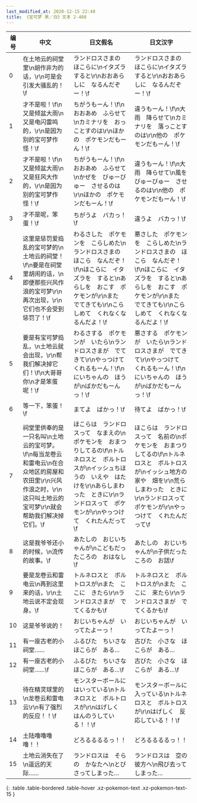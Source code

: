 ```yaml
---
last_modified_at: 2020-12-15 22:48
title: 《宝可梦 黑／白》文本 2-408
---
```

| 编号 | 中文 | 日文假名 | 日文汉字 |
| ---- | ---- | ---- | --- |
| 0 | 在土地云的祠堂里\n胡作非为的话，\r\n可是会引发大骚乱的！\f | ランドロスさまの　ほこらに\nイタズラ　すると\r\nおおあらしに　なるんだぞー！\f | ランドロスさまの　ほこらに\nイタズラ　すると\r\nおおあらしに　なるんだぞー！\f |
| 1 | 才不是啦！\f\n又是倾盆大雨\n又是电闪雷鸣的，\r\n是因为别的宝可梦作怪！\f | ちがうもーん！\f\nおおあめ　ふらせて\nカミナリを　おっことすのは\r\nほかの　ポケモンだもーん！\f | 違うもーん！\f\n大雨　降らせて\nカミナリを　落っことすのは\r\n他の　ポケモンだもーん！\f |
| 2 | 才不是啦！\f\n又是倾盆大雨\n又是狂风大作的，\r\n是因为别的宝可梦作怪！\f | ちがうもーん！\f\nおおあめ　ふらせて\nかぜを　びゅーびゅー　させるのは\r\nほかの　ポケモンだもーん！\f | 違うもーん！\f\n大雨　降らせて\n風を　びゅーびゅー　させるのは\r\n他の　ポケモンだもーん！\f |
| 3 | 才不是呢，笨蛋！\f | ちがうよ　バカっ！\f | 違うよ　バカっ！\f |
| 4 | 这里是惩罚爱捣乱的宝可梦的\n土地云的祠堂！\f\n要是在祠堂里胡闹的话，\n即便那些兴风作浪的宝可梦\r\n再次出现，\r\n它们也不会受到惩罚了！\f | わるさした　ポケモンを　こらしめた\nランドロスさまの　ほこら　なんだぞ！\f\nほこらに　イタズラを　すると\nあらしを　おこす　ポケモンが\r\nまた　でてきても\r\nこらしめて　くれなくなるんだよ！\f | 悪さした　ポケモンを　こらしめた\nランドロスさまの　ほこら　なんだぞ！\f\nほこらに　イタズラを　すると\nあらしを　おこす　ポケモンが\r\nまた　でてきても\r\nこらしめて　くれなくなるんだよ！\f |
| 5 | 要是有宝可梦捣乱，\n土地云就会出现，\r\n帮我们解决掉它们！\f\n大哥哥你\n才是笨蛋呢！\f | わるさする　ポケモンが　いたら\nランドロスさまが　でてきて\r\nやっつけて　くれるもーん！\f\nにいちゃんの　ほうが\nばかだもーんっ！\f | 悪さする　ポケモンが　いたら\nランドロスさまが　でてきて\r\nやっつけて　くれるもーん！\f\nにいちゃんの　ほうが\nばかだもーんっ！\f |
| 6 | 等一下，笨蛋！\f | まてよ　ばかっ！\f | 待てよ　ばかっ！\f |
| 7 | 祠堂里供奉的是一只名叫\n土地云的宝可梦。\f\n每当龙卷云和雷电云\n在合众地区的房屋和农田里\r\n兴风作浪之时，\r\n这只叫土地云的宝可梦\r\n就会帮助我们解决掉它们。\f | ほこらは　ランドロスって　なまえの\nポケモンを　おまつりしてるの\f\nトルネロスと　ボルトロスが\nイッシュちほうの　いえや　はたけを\r\nあらしまわった　ときに\r\nランドロスって　ポケモンが\r\nやっつけて　くれたんだって\f | ほこらは　ランドロスって　名前の\nポケモンを　おまつりしてるの\f\nトルネロスと　ボルトロスが\nイッシュ地方の　家や　畑を\r\n荒らしまわった　ときに\r\nランドロスって　ポケモンが\r\nやっつけて　くれたんだって\f |
| 8 | 这是我爷爷还小的时候，\n流传的故事。\f | あたしの　おじいちゃんが\nこどもだったころの　おはなし\f | あたしの　おじいちゃんが\n子供だったころの　お話\f |
| 9 | 要是龙卷云和雷电云\n再到这里来的话，\r\n土地云说不定会现身。\f | トルネロスと　ボルトロスが\nまた　ここに　きたら\r\nランドロスさまが　でてくるかも\f | トルネロスと　ボルトロスが\nまた　ここに　来たら\r\nランドロスさまが　でてくるかも\f |
| 10 | 这是爷爷说的！ | おじいちゃんが　いってたよーっ！ | おじいちゃんが　いってたよーっ！ |
| 11 | 有一座古老的小祠堂…… | ふるびた　ちいさな　ほこらが　ある… | 古びた　小さな　ほこらが　ある… |
| 12 | 有一座古老的小祠堂……\f | ふるびた　ちいさな　ほこらが　ある…\f | 古びた　小さな　ほこらが　ある…\f |
| 13 | 待在精灵球里的\n龙卷云和雷电云\r\n有了强烈的反应！！\f | モンスターボールに　はいっている\nトルネロスと　ボルトロスが\r\nはげしく　はんのうしている！！\f | モンスターボールに　入っている\nトルネロスと　ボルトロスが\r\nはげしく　反応している！！\f |
| 14 | 土陆噜噜噜噜！！ | どろるるるるっ！！ | どろるるるるっ！！ |
| 15 | 土地云消失在了\n遥远的天际…… | ランドロスは　そらの　かなたへ\nとびさってしまった… | ランドロスは　空の　彼方へ\n飛び去ってしまった… |
{: .table .table-bordered .table-hover .xz-pokemon-text .xz-pokemon-text-15 }